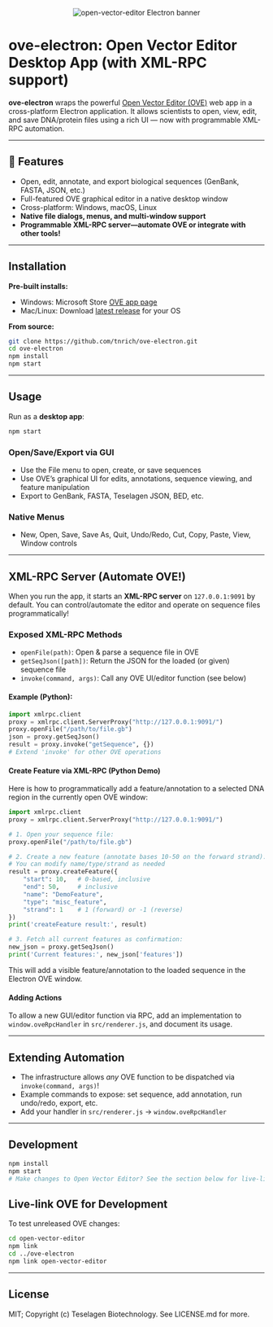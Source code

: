 <p align="center">
  <img src="https://user-images.githubusercontent.com/2730609/67169732-df3ca800-f348-11e9-8003-baa91cd8cfec.png" alt="open-vector-editor Electron banner"/>
</p>

# ove-electron: Open Vector Editor Desktop App (with XML-RPC support)

**ove-electron** wraps the powerful [Open Vector Editor (OVE)](https://github.com/TeselaGen/open-vector-editor) web app in a cross-platform Electron application. It allows scientists to open, view, edit, and save DNA/protein files using a rich UI — now with programmable XML-RPC automation.

---

## 🚀 Features

- Open, edit, annotate, and export biological sequences (GenBank, FASTA, JSON, etc.)
- Full-featured OVE graphical editor in a native desktop window
- Cross-platform: Windows, macOS, Linux
- **Native file dialogs, menus, and multi-window support**
- **Programmable XML-RPC server—automate OVE or integrate with other tools!**

---

## Installation

**Pre-built installs:**
- Windows: Microsoft Store [OVE app page](https://www.microsoft.com/en-us/p/openvectoreditor/9nxcc5vc41k9?activetab=pivot:overviewtab)
- Mac/Linux: Download [latest release](https://github.com/tnrich/ove-electron/releases) for your OS

**From source:**
```bash
git clone https://github.com/tnrich/ove-electron.git
cd ove-electron
npm install
npm start
```

---

## Usage

Run as a **desktop app**:
```bash
npm start
```

### Open/Save/Export via GUI

- Use the File menu to open, create, or save sequences
- Use OVE’s graphical UI for edits, annotations, sequence viewing, and feature manipulation
- Export to GenBank, FASTA, Teselagen JSON, BED, etc.

### Native Menus
- New, Open, Save, Save As, Quit, Undo/Redo, Cut, Copy, Paste, View, Window controls

---

## XML-RPC Server (Automate OVE!)

When you run the app, it starts an **XML-RPC server** on `127.0.0.1:9091` by default. You can control/automate the editor and operate on sequence files programmatically!

### Exposed XML-RPC Methods

- `openFile(path)`: Open & parse a sequence file in OVE
- `getSeqJson([path])`: Return the JSON for the loaded (or given) sequence file
- `invoke(command, args)`: Call any OVE UI/editor function (see below)

#### Example (Python):
```python
import xmlrpc.client
proxy = xmlrpc.client.ServerProxy("http://127.0.0.1:9091/")
proxy.openFile("/path/to/file.gb")
json = proxy.getSeqJson()
result = proxy.invoke("getSequence", {})
# Extend 'invoke' for other OVE operations
```

#### Create Feature via XML-RPC (Python Demo)

Here is how to programmatically add a feature/annotation to a selected DNA region in the currently open OVE window:

```python
import xmlrpc.client
proxy = xmlrpc.client.ServerProxy("http://127.0.0.1:9091/")

# 1. Open your sequence file:
proxy.openFile("/path/to/file.gb")

# 2. Create a new feature (annotate bases 10-50 on the forward strand):
# You can modify name/type/strand as needed
result = proxy.createFeature({
    "start": 10,   # 0-based, inclusive
    "end": 50,     # inclusive
    "name": "DemoFeature",
    "type": "misc_feature",
    "strand": 1    # 1 (forward) or -1 (reverse)
})
print('createFeature result:', result)

# 3. Fetch all current features as confirmation:
new_json = proxy.getSeqJson()
print('Current features:', new_json['features'])
```

This will add a visible feature/annotation to the loaded sequence in the Electron OVE window.

#### Adding Actions
To allow a new GUI/editor function via RPC, add an implementation to `window.oveRpcHandler` in `src/renderer.js`, and document its usage.

---

## Extending Automation

- The infrastructure allows *any* OVE function to be dispatched via `invoke(command, args)`!
- Example commands to expose: set sequence, add annotation, run undo/redo, export, etc.
- Add your handler in `src/renderer.js` → `window.oveRpcHandler`

---

## Development

```bash
npm install
npm start
# Make changes to Open Vector Editor? See the section below for live-linking OVE.
```

## Live-link OVE for Development
To test unreleased OVE changes:
```bash
cd open-vector-editor
npm link
cd ../ove-electron
npm link open-vector-editor
```

---

## License

MIT; Copyright (c) Teselagen Biotechnology. See LICENSE.md for more.
